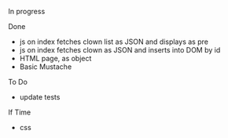 
In progress

Done
- js on index fetches clown list as JSON and displays as pre
- js on index fetches clown as JSON and inserts into DOM by id
- HTML page, as object
- Basic Mustache

To Do
- update tests

If Time
- css